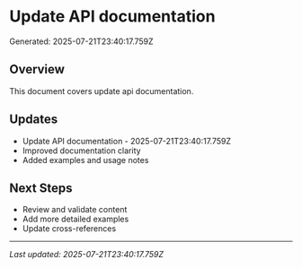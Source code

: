 # Update API documentation

Generated: 2025-07-21T23:40:17.759Z

## Overview
This document covers update api documentation.

## Updates
- Update API documentation - 2025-07-21T23:40:17.759Z
- Improved documentation clarity
- Added examples and usage notes

## Next Steps
- Review and validate content
- Add more detailed examples
- Update cross-references

---
*Last updated: 2025-07-21T23:40:17.759Z*
